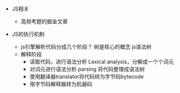 - JS相关
    - 高频考题的掘金文章

- JS的执行机制
    - js引擎解析代码分成几个阶段？
        树是核心的概念
        js语法树
    - 解释阶段
        - 读取代码，进行语法分析 Lexical analysis，分解成一个个词元
        - 对词元进行语法分析 parsing 将代码整理成语法树
        - 使用翻译器translator将代码转为字节码bytecode
        - 用字节码解释器转为机器码
    